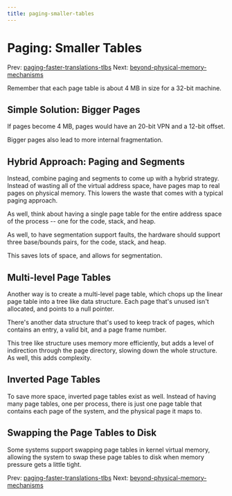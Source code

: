 ```yaml
---
title: paging-smaller-tables
---
```


# Paging: Smaller Tables

Prev:
[paging-faster-translations-tlbs](paging-faster-translations-tlbs.md)
Next:
[beyond-physical-memory-mechanisms](beyond-physical-memory-mechanisms.md)

Remember that each page table is about 4 MB in size for a 32-bit
machine.

## Simple Solution: Bigger Pages

If pages become 4 MB, pages would have an 20-bit VPN and a 12-bit
offset.

Bigger pages also lead to more internal fragmentation.

## Hybrid Approach: Paging and Segments

Instead, combine paging and segments to come up with a hybrid strategy.
Instead of wasting all of the virtual address space, have pages map to
real pages on physical memory. This lowers the waste that comes with a
typical paging approach.

As well, think about having a single page table for the entire address
space of the process -- one for the code, stack, and heap.

As well, to have segmentation support faults, the hardware should
support three base/bounds pairs, for the code, stack, and heap.

This saves lots of space, and allows for segmentation.

## Multi-level Page Tables

Another way is to create a multi-level page table, which chops up the
linear page table into a tree like data structure. Each page that's
unused isn't allocated, and points to a null pointer.

There's another data structure that's used to keep track of pages, which
contains an entry, a valid bit, and a page frame number.

This tree like structure uses memory more efficiently, but adds a level
of indirection through the page directory, slowing down the whole
structure. As well, this adds complexity.

## Inverted Page Tables

To save more space, inverted page tables exist as well. Instead of
having many page tables, one per process, there is just one page table
that contains each page of the system, and the physical page it maps to.

## Swapping the Page Tables to Disk

Some systems support swapping page tables in kernel virtual memory,
allowing the system to swap these page tables to disk when memory
pressure gets a little tight.

Prev:
[paging-faster-translations-tlbs](paging-faster-translations-tlbs.md)
Next:
[beyond-physical-memory-mechanisms](beyond-physical-memory-mechanisms.md)

